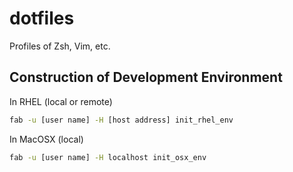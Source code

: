 dotfiles
========

Profiles of Zsh, Vim, etc.

Construction of Development Environment
---------------------------------------

In RHEL (local or remote)

```sh
fab -u [user name] -H [host address] init_rhel_env
```

In MacOSX (local)

```sh
fab -u [user name] -H localhost init_osx_env
```
